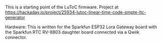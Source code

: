 This is a starting point of the LuToC firmware. Project at https://hackaday.io/project/25934-lutoc-linear-time-code-smpte-ltc-generator

Hardware: This is written for the Sparkfun ESP32 Lora Gateway board with the Sparkfun RTC RV-8803 daughter board connected via a Qwiik connector.
